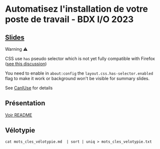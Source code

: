 # Automatisez l'installation de votre poste de travail - BDX I/O 2023

## [Slides](https://sylvainmetayer.github.io/talk-automatisez-installation-de-votre-pc-bdxio-2023)

Warning ⚠

CSS use `has` pseudo selector which is not yet fully compatible with Firefox ([see this discussion](https://connect.mozilla.org/t5/ideas/when-is-has-css-selector-going-to-be-fully-implemented-in/idi-p/23794/page/2#comments))

You need to enable in `about:config` the `layout.css.has-selector.enabled` flag to make it work or background won't be visible for summary slides.

See [CanIUse](https://caniuse.com/css-has) for details

## Présentation

[Voir README](./slides/README.md)

## Vélotypie

`cat mots_cles_vélotypie.md  | sort | uniq > mots_cles_velotypie.txt`
